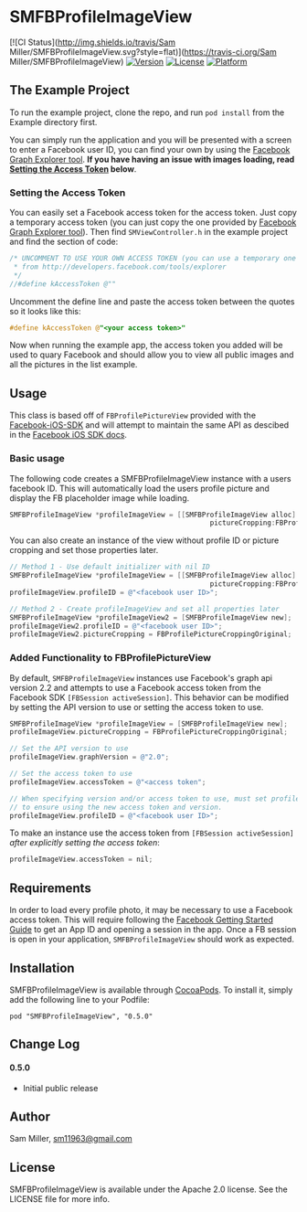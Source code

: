 # SMFBProfileImageView

[![CI Status](http://img.shields.io/travis/Sam Miller/SMFBProfileImageView.svg?style=flat)](https://travis-ci.org/Sam Miller/SMFBProfileImageView)
[![Version](https://img.shields.io/cocoapods/v/SMFBProfileImageView.svg?style=flat)](http://cocoadocs.org/docsets/SMFBProfileImageView)
[![License](https://img.shields.io/cocoapods/l/SMFBProfileImageView.svg?style=flat)](http://cocoadocs.org/docsets/SMFBProfileImageView)
[![Platform](https://img.shields.io/cocoapods/p/SMFBProfileImageView.svg?style=flat)](http://cocoadocs.org/docsets/SMFBProfileImageView)

## The Example Project
To run the example project, clone the repo, and run `pod install` from the Example directory first.

You can simply run the application and you will be presented with a screen to enter a Facebook user ID, you can find your own by using the [Facebook Graph Explorer tool](https://developers.facebook.com/tools/explorer). **If you have having an issue with images loading, read [Setting the Access Token](#setting-the-access-token) below**.

### Setting the Access Token

You can easily set a Facebook access token for the access token. Just copy a temporary access token (you can just copy the one provided by [Facebook Graph Explorer tool](https://developers.facebook.com/tools/explorer)). Then find `SMViewController.h` in the example project and find the section of code:

```objective-c
/* UNCOMMENT TO USE YOUR OWN ACCESS TOKEN (you can use a temporary one
 * from http://developers.facebook.com/tools/explorer
 */
//#define kAccessToken @""
```

Uncomment the define line and paste the access token between the quotes so it looks like this:

```objective-c
#define kAccessToken @"<your access token>"
```

Now when running the example app, the access token you added will be used to quary Facebook and should allow you to view all public images and all the pictures in the list example.

## Usage

This class is based off of `FBProfilePictureView` provided with the [Facebook-iOS-SDK](https://github.com/facebook/facebook-ios-sdk) and will attempt to maintain the same API as descibed in the [Facebook iOS SDK docs](https://developers.facebook.com/docs/reference/ios/current/class/FBProfilePictureView/).

### Basic usage

The following code creates a SMFBProfileImageView instance with a users facebook ID. This will automatically load the users profile picture and display the FB placeholder image while loading.

```objective-c
SMFBProfileImageView *profileImageView = [[SMFBProfileImageView alloc] initWithProfileID:@"<profile id>"
 					     		                 pictureCropping:FBProfilePictureCroppingSquare];
```

You can also create an instance of the view without profile ID or picture cropping and set those properties later.


```objective-c
// Method 1 - Use default initializer with nil ID
SMFBProfileImageView *profileImageView = [[SMFBProfileImageView alloc] initWithProfileID:nil
 					     		                 pictureCropping:FBProfilePictureCroppingSquare];
profileImageView.profileID = @"<facebook user ID>";

// Method 2 - Create profileImageView and set all properties later
SMFBProfileImageView *profileImageView2 = [SMFBProfileImageView new];
profileImageView2.profileID = @"<facebook user ID>";
profileImageView2.pictureCropping = FBProfilePictureCroppingOriginal;
```

### Added Functionality to FBProfilePictureView

By default, `SMFBProfileImageView` instances use Facebook's graph api version 2.2 and attempts to use a Facebook access token from the Facebook SDK `[FBSession activeSession]`. This behavior can be modified by setting the API version to use or setting the access token to use.

```objective-c
SMFBProfileImageView *profileImageView = [SMFBProfileImageView new];
profileImageView.pictureCropping = FBProfilePictureCroppingOriginal;

// Set the API version to use
profileImageView.graphVersion = @"2.0";

// Set the access token to use
profileImageView.accessToken = @"<access token";

// When specifying version and/or access token to use, must set profileID afterwards
// to ensure using the new access token and version.
profileImageView.profileID = @"<facebook user ID>";
```

To make an instance use the access token from `[FBSession activeSession]` *after explicitly setting the access token*:

```objective-c
profileImageView.accessToken = nil;
```

## Requirements

In order to load every profile photo, it may be necessary to use a Facebook access token. This will require following the [Facebook Getting Started Guide](https://developers.facebook.com/docs/ios/getting-started/) to get an App ID and opening a session in the app. Once a FB session is open in your application, `SMFBProfileImageView` should work as expected.

## Installation

SMFBProfileImageView is available through [CocoaPods](http://cocoapods.org). To install
it, simply add the following line to your Podfile:

    pod "SMFBProfileImageView", "0.5.0"

## Change Log

#### 0.5.0
* Initial public release

## Author

Sam Miller, sm11963@gmail.com

## License

SMFBProfileImageView is available under the Apache 2.0 license. See the LICENSE file for more info.

